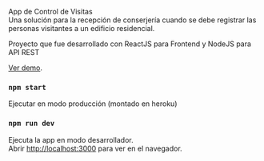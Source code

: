 App de Control de Visitas<br />
Una solución para la recepción de conserjería cuando se debe registrar las personas visitantes a un edificio residencial.

Proyecto que fue desarrollado con ReactJS para Frontend y NodeJS para API REST

[Ver demo](https://react-control-visitas.herokuapp.com/).

### `npm start`

Ejecutar en modo producción (montado en heroku)

### `npm run dev`

Ejecuta la app en modo desarrollador.<br />
Abrir [http://localhost:3000](http://localhost:3000) para ver en el navegador.
